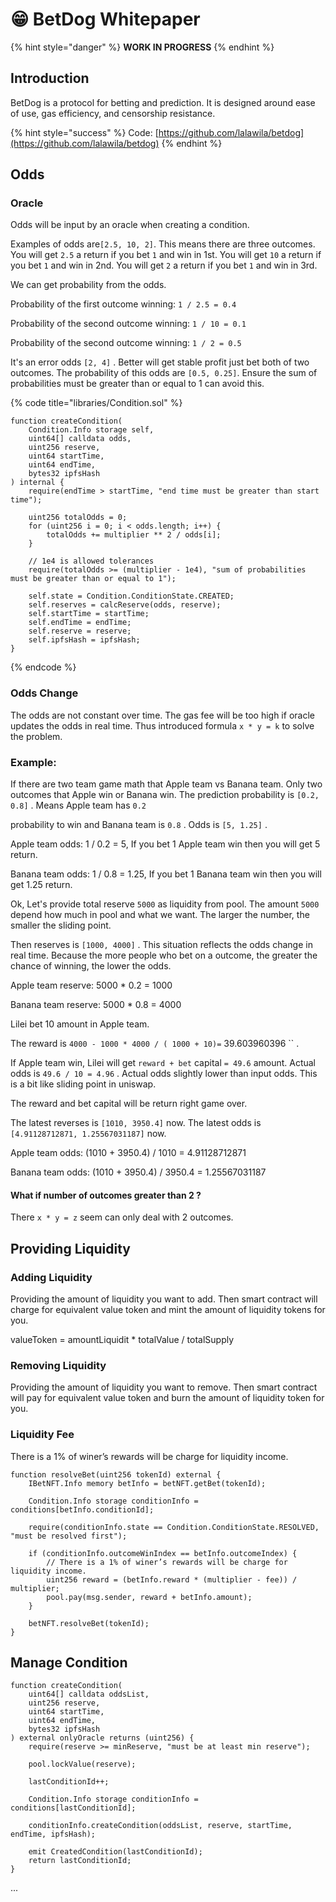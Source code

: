 # 😁 BetDog Whitepaper

{% hint style="danger" %}
**WORK IN PROGRESS**
{% endhint %}

## Introduction

BetDog is a protocol for betting and prediction. It is designed around ease of use, gas efficiency, and censorship resistance.

{% hint style="success" %}
Code: [https://github.com/lalawila/betdog](https://github.com/lalawila/betdog)
{% endhint %}

## Odds

### Oracle

Odds will be input by an oracle when creating a condition.

Examples of odds are`[2.5, 10, 2]`. This means there are three outcomes. You will get `2.5` a return if you bet `1` and win in 1st. You will get `10` a return if you bet `1` and win in 2nd. You will get `2` a return if you bet `1` and win in 3rd.&#x20;

We can get probability from the odds.

Probability of the first outcome winning: `1 / 2.5 = 0.4`

Probability of the second outcome winning:  `1 / 10 = 0.1`

Probability of the second outcome winning: `1 / 2 = 0.5`

It's an error odds `[2, 4]` . Better will get stable profit just bet both of two outcomes. The probability of this odds are `[0.5, 0.25]`. Ensure the sum of probabilities must be greater than or equal to 1 can avoid this.

{% code title="libraries/Condition.sol" %}
```solidity
function createCondition(
    Condition.Info storage self,
    uint64[] calldata odds,
    uint256 reserve,
    uint64 startTime,
    uint64 endTime,
    bytes32 ipfsHash
) internal {
    require(endTime > startTime, "end time must be greater than start time");

    uint256 totalOdds = 0;
    for (uint256 i = 0; i < odds.length; i++) {
        totalOdds += multiplier ** 2 / odds[i];
    }

    // 1e4 is allowed tolerances
    require(totalOdds >= (multiplier - 1e4), "sum of probabilities must be greater than or equal to 1");

    self.state = Condition.ConditionState.CREATED;
    self.reserves = calcReserve(odds, reserve);
    self.startTime = startTime;
    self.endTime = endTime;
    self.reserve = reserve;
    self.ipfsHash = ipfsHash;
}
```
{% endcode %}

### Odds Change

The odds are not constant over time.  The gas fee will be too high if oracle updates the odds in real time. Thus introduced formula `x * y = k` to solve the problem.



### Example:

If there are two team game math that Apple team vs Banana team. Only two outcomes that Apple win or Banana win. The prediction probability is `[0.2, 0.8]` . Means Apple team has `0.2`

probability to win and Banana team is `0.8` . Odds is `[5, 1.25]` .

Apple team odds: 1 / 0.2 = 5, If you bet 1 Apple team win then you will get 5  return.

Banana team odds: 1 / 0.8 = 1.25, If you bet 1 Banana team win then you will get 1.25  return.



Ok, Let's provide total reserve `5000` as liquidity from pool. The amount `5000` depend how much in pool and what we want.  The larger the number, the smaller the sliding point.



Then reserves is `[1000, 4000]` . This situation reflects the odds change in real time. Because the more people who bet on a outcome, the greater the chance of winning, the lower the odds.

Apple team reserve:  5000 \* 0.2 = 1000

Banana team reserve:  5000 \* 0.8 = 4000



Lilei bet 10 amount in Apple team. &#x20;

The reward is `4000 - 1000 * 4000 / ( 1000 + 10)=` 39.603960396 `` .&#x20;

If Apple team win, Lilei will get `reward + bet` capital `= 49.6` amount.  Actual odds is `49.6 / 10 = 4.96` . Actual odds slightly lower than input odds. This is a bit like sliding point in uniswap.



The reward and bet capital will be return right game over.

The latest reverses is `[1010, 3950.4]` now.   The latest odds is `[4.91128712871, 1.25567031187]` now.



Apple team odds:  (1010 + 3950.4) / 1010 = 4.91128712871

Banana team odds:  (1010 + 3950.4) / 3950.4 = 1.25567031187

#### What if number of outcomes greater than 2 ?

There `x * y = z` seem can only deal with  2  outcomes.









## Providing Liquidity

### Adding Liquidity

Providing the amount of liquidity you want to add. Then smart contract will charge for equivalent value token and mint the amount of liquidity tokens for you.

valueToken = amountLiquidit \* totalValue / totalSupply

### Removing Liquidity

Providing the amount of liquidity you want to remove. Then smart contract will pay for equivalent value token and burn the amount of liquidity token for you.



### Liquidity Fee

There is a 1% of winer’s rewards will be charge for liquidity income.

```solidity
function resolveBet(uint256 tokenId) external {
    IBetNFT.Info memory betInfo = betNFT.getBet(tokenId);

    Condition.Info storage conditionInfo = conditions[betInfo.conditionId];

    require(conditionInfo.state == Condition.ConditionState.RESOLVED, "must be resolved first");

    if (conditionInfo.outcomeWinIndex == betInfo.outcomeIndex) {
        // There is a 1% of winer’s rewards will be charge for liquidity income.
        uint256 reward = (betInfo.reward * (multiplier - fee)) / multiplier;
        pool.pay(msg.sender, reward + betInfo.amount);
    }

    betNFT.resolveBet(tokenId);
}
```



## Manage Condition

```solidity
function createCondition(
    uint64[] calldata oddsList,
    uint256 reserve,
    uint64 startTime,
    uint64 endTime,
    bytes32 ipfsHash
) external onlyOracle returns (uint256) {
    require(reserve >= minReserve, "must be at least min reserve");

    pool.lockValue(reserve);

    lastConditionId++;

    Condition.Info storage conditionInfo = conditions[lastConditionId];

    conditionInfo.createCondition(oddsList, reserve, startTime, endTime, ipfsHash);

    emit CreatedCondition(lastConditionId);
    return lastConditionId;
}
```











...

